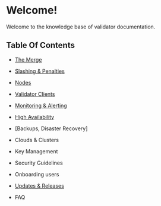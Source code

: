 # Welcome!

Welcome to the knowledge base of validator documentation.

## Table Of Contents

* [The Merge](reference/the-merge.md)

* [Slashing & Penalties](reference/slashing-and-penalties.md)

* [Nodes](reference/nodes.md)

* [Validator Clients](reference/validator-clients.md)

* [Monitoring & Alerting](reference/monitoring.md)

* [High Availability](reference/ha.md)

* [Backups, Disaster Recovery]

* Clouds & Clusters

* Key Management

* Security Guidelines

* Onboarding users

* [Updates & Releases](reference/updates-releases.md)

* FAQ
